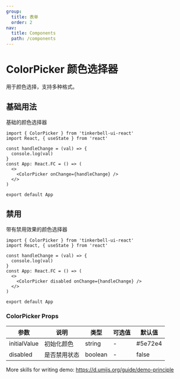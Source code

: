 ```yaml
---
group:
  title: 表单
  order: 2
nav:
  title: Components
  path: /components
---
```


# ColorPicker 颜色选择器

用于颜色选择，支持多种格式。

## 基础用法

基础的颜色选择器

```tsx
import { ColorPicker } from 'tinkerbell-ui-react'
import React, { useState } from 'react'

const handleChange = (val) => {
  console.log(val)
}
const App: React.FC = () => (
  <>
    <ColorPicker onChange={handleChange} />
  </>
)

export default App
```

## 禁用

带有禁用效果的颜色选择器

```tsx
import { ColorPicker } from 'tinkerbell-ui-react'
import React, { useState } from 'react'

const handleChange = (val) => {
  console.log(val)
}
const App: React.FC = () => (
  <>
    <ColorPicker disabled onChange={handleChange} />
  </>
)

export default App
```

### ColorPicker Props

| 参数 | 说明 | 类型 | 可选值 | 默认值 |
| ---- | ---- | ---- | ------ | ------ |
| initialValue | 初始化颜色 | string | - | #5e72e4 |
| disabled | 是否禁用状态 | boolean | - | false |

More skills for writing demo: https://d.umijs.org/guide/demo-principle
